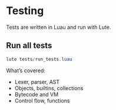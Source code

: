 # Testing

Tests are written in Luau and run with Lute.

## Run all tests

```powershell
lute tests/run_tests.luau
```

What’s covered:

- Lexer, parser, AST
- Objects, builtins, collections
- Bytecode and VM
- Control flow, functions
